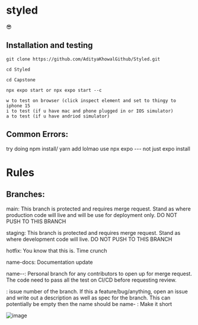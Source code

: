 # styled 
😎

## Installation and testing
```
git clone https://github.com/AdityaKhowalGithub/Styled.git

cd Styled

cd Capstone

npx expo start or npx expo start --c

w to test on browser (click inspect element and set to thingy to iphone 15
i to test (if u have mac and phone plugged in or IOS simulator)
a to test (if u have andriod simulator)

```


## Common Errors:
try doing npm install/ yarn add lolmao
use npx expo --- not just expo install

# Rules
## Branches:

main: This branch is protected and requires merge request. Stand as where production code will live and will be use for deployment only. DO NOT PUSH TO THIS BRANCH

staging: This branch is protected and requires merge request. Stand as where development code will live. DO NOT PUSH TO THIS BRANCH

hotfix: You know that this is. Time crunch

name-docs: Documentation update

name-<issue>-<description>: Personal branch for any contributors to open up for merge request. The code need to pass all the test on CI/CD before requesting review.

<issue>: issue number of the branch. If this a feature/bug/anything, open an issue and write out a description as well as spec for the branch. This can potentially be empty then the name should be name-<description>
<description>: Make it short

![image](https://github.com/AdityaKhowalGithub/Styled/assets/108611217/71d6cbbb-f49e-4899-826c-5cdbfd40ac38)

